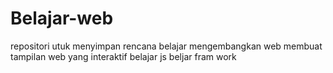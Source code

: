 # Belajar-web
repositori utuk menyimpan rencana 
belajar mengembangkan web
membuat tampilan web yang interaktif
belajar js
beljar fram work
